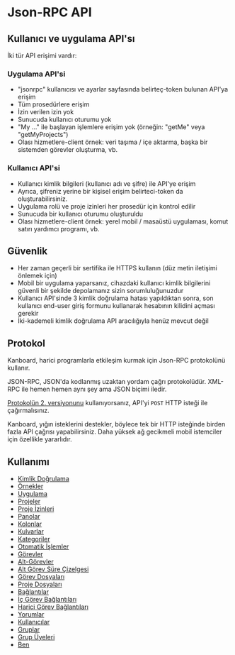 Json-RPC API
============

Kullanıcı ve uygulama API'sı
------------------------

İki tür API erişimi vardır:

### Uygulama API'si

- "jsonrpc" kullanıcısı ve ayarlar sayfasında belirteç-token bulunan API'ya erişim
- Tüm prosedürlere erişim
- İzin verilen izin yok
- Sunucuda kullanıcı oturumu yok
- "My ..." ile başlayan işlemlere erişim yok (örneğin: "getMe" veya "getMyProjects")
- Olası hizmetlere-client örnek: veri taşıma / içe aktarma, başka bir sistemden görevler oluşturma, vb.

### Kullanıcı API'si

- Kullanıcı kimlik bilgileri (kullanıcı adı ve şifre) ile API'ye erişim
- Ayrıca, şifreniz yerine bir kişisel erişim belirteci-token da oluşturabilirsiniz.
- Uygulama rolü ve proje izinleri her prosedür için kontrol edilir
- Sunucuda bir kullanıcı oturumu oluşturuldu
- Olası hizmetlere-client örnek: yerel mobil / masaüstü uygulaması, komut satırı yardımcı programı, vb.

Güvenlik
--------

- Her zaman geçerli bir sertifika ile HTTPS kullanın (düz metin iletişimi önlemek için)
- Mobil bir uygulama yaparsanız, cihazdaki kullanıcı kimlik bilgilerini güvenli bir şekilde depolamanız sizin sorumluluğunuzdur
- Kullanıcı API'sinde 3 kimlik doğrulama hatası yapıldıktan sonra, son kullanıcı end-user giriş formunu kullanarak hesabının kilidini açması gerekir
- İki-kademeli kimlik doğrulama API aracılığıyla henüz mevcut değil

Protokol
--------

Kanboard, harici programlarla etkileşim kurmak için Json-RPC protokolünü kullanır.

JSON-RPC, JSON'da kodlanmış uzaktan yordam çağrı protokolüdür.
XML-RPC ile hemen hemen aynı şey ama JSON biçimi iledir.

[Protokolün 2. versiyonunu](http://www.jsonrpc.org/specification) kullanıyorsanız,
API'yi `POST` HTTP isteği ile çağırmalısınız.

Kanboard, yığın isteklerini destekler, böylece tek bir HTTP isteğinde birden fazla API çağrısı yapabilirsiniz. Daha yüksek ağ gecikmeli mobil istemciler için özellikle yararlıdır.

Kullanımı
-----

- [Kimlik Doğrulama](api-authentication.markdown)
- [Örnekler](api-examples.markdown)
- [Uygulama](api-application-procedures.markdown)
- [Projeler](api-project-procedures.markdown)
- [Proje İzinleri](api-project-permission-procedures.markdown)
- [Panolar](api-board-procedures.markdown)
- [Kolonlar](api-column-procedures.markdown)
- [Kulvarlar](api-swimlane-procedures.markdown)
- [Kategoriler](api-category-procedures.markdown)
- [Otomatik İşlemler](api-action-procedures.markdown)
- [Görevler](api-task-procedures.markdown)
- [Alt-Görevler](api-subtask-procedures.markdown)
- [Alt Görev Süre Çizelgesi](api-subtask-time-tracking-procedures.markdown)
- [Görev Dosyaları](api-task-file-procedures.markdown)
- [Proje Dosyaları](api-project-file-procedures.markdown)
- [Bağlantılar](api-link-procedures.markdown)
- [İç Görev Bağlantıları](api-internal-task-link-procedures.markdown)
- [Harici Görev Bağlantıları](api-external-task-link-procedures.markdown)
- [Yorumlar](api-comment-procedures.markdown)
- [Kullanıcılar](api-user-procedures.markdown)
- [Gruplar](api-group-procedures.markdown)
- [Grup Üyeleri](api-group-member-procedures.markdown)
- [Ben](api-me-procedures.markdown)

